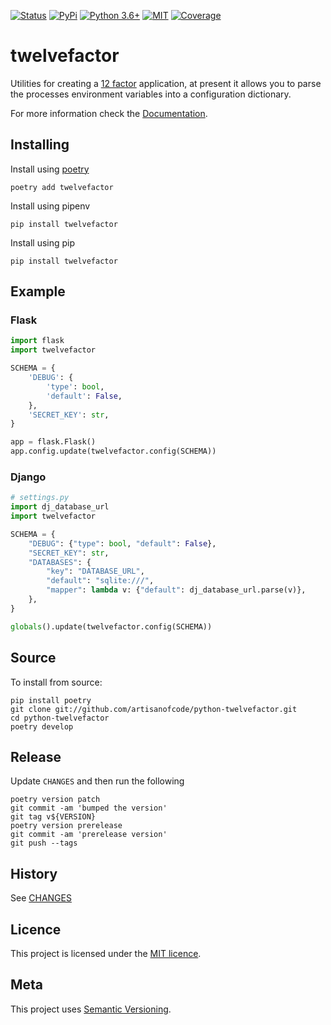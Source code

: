 [![Status](https://img.shields.io/travis/artisanofcode/python-twelvefactor.svg?style=flat-square)](https://travis-ci.org/artisanofcode/python-twelvefactor)
[![PyPi](https://img.shields.io/pypi/v/twelvefactor.svg?style=flat-square)](https://pypi.python.org/pypi/twelvefactor/) 
[![Python 3.6+](https://img.shields.io/pypi/pyversions/twelvefactor.svg?style=flat-square)](https://www.python.org/) 
[![MIT](https://img.shields.io/github/license/artisanofcode/python-twelvefactor.svg?style=flat-square)](http://dan.mit-license.org/)
[![Coverage](https://img.shields.io/coveralls/github/artisanofcode/python-twelvefactor.svg)](https://coveralls.io/github/artisanofcode/python-twelvefactor)

# twelvefactor

Utilities for creating a [12 factor](http://12factor.net/) application, at 
present it allows you to parse the processes environment variables into a 
configuration dictionary.

For more information check the [Documentation](http://twelvefactor.craftedbyartisans.com/).

## Installing

Install using [poetry](https://poetry.eustace.io)

```shell
poetry add twelvefactor
```

Install using pipenv

```shell
pip install twelvefactor
```

Install using pip

```shell
pip install twelvefactor
```

## Example

###  Flask

```python
import flask
import twelvefactor

SCHEMA = {
    'DEBUG': {
        'type': bool,
        'default': False,
    },
    'SECRET_KEY': str,
}

app = flask.Flask()
app.config.update(twelvefactor.config(SCHEMA))
```

### Django

```python
# settings.py
import dj_database_url
import twelvefactor

SCHEMA = {
    "DEBUG": {"type": bool, "default": False},
    "SECRET_KEY": str,
    "DATABASES": {
        "key": "DATABASE_URL",
        "default": "sqlite:///",
        "mapper": lambda v: {"default": dj_database_url.parse(v)},
    },
}

globals().update(twelvefactor.config(SCHEMA))
```

## Source

To install from source:

```shell
pip install poetry
git clone git://github.com/artisanofcode/python-twelvefactor.git
cd python-twelvefactor
poetry develop
```

## Release
  
  Update `CHANGES` and then run the following

```shell
poetry version patch
git commit -am 'bumped the version'
git tag v${VERSION}
poetry version prerelease
git commit -am 'prerelease version'
git push --tags
````

## History 

See [CHANGES](CHANGES)

## Licence

This project is licensed under the [MIT licence](http://dan.mit-license.org/).

## Meta

This project uses [Semantic Versioning](http://semver.org/).
